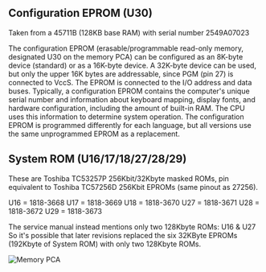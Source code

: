 Configuration EPROM (U30)
-------------------------
Taken from a 45711B (128KB base RAM) with serial number 2549A07023

The configuration EPROM (erasable/programmable read-only memory, designated U30
on the memory PCA) can be configured as an 8K-byte device (standard) or as a
16K-byte device.
A 32K-byte device can be used, but only the upper 16K bytes are addressable,
since PGM (pin 27) is connected to VccS. The EPROM is connected to the I/O
address and data buses.
Typically, a configuration EPROM contains the computer's unique serial number
and information about keyboard mapping, display fonts, and hardware
configuration, including the amount of built-in RAM.
The CPU uses this information to determine system operation.
The configuration EPROM is programmed differently for each language, but all
versions use the same unprogrammed EPROM as a replacement.

System ROM (U16/17/18/27/28/29)
-------------------------------
These are Toshiba TC53257P 256Kbit/32Kbyte masked ROMs, pin equivalent to
Toshiba TC57256D 256Kbit EPROMs (same pinout as 27256).

U16 = 1818-3668
U17 = 1818-3669
U18 = 1818-3670
U27 = 1818-3671
U28 = 1818-3672
U29 = 1818-3673

The service manual instead mentions only two 128Kbyte ROMs: U16 & U27
So it's possible that later revisions replaced the six 32KByte EPROMs (192Kbyte
of System ROM) with only two 128Kbyte ROMs.

![Memory PCA](HP_45711_Memory_PCA.jpg)
